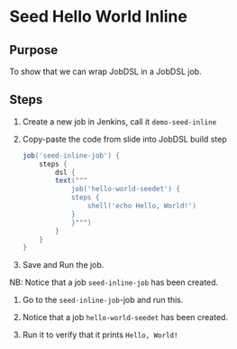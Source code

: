 # Seed Hello World Inline

## Purpose

To show that we can wrap JobDSL in a JobDSL job.

## Steps

1. Create a new job in Jenkins, call it `demo-seed-inline`
1. Copy-paste the code from slide into JobDSL build step

    ```groovy
    job('seed-inline-job') {
        steps {
            dsl {
            text("""
                job('hello-world-seedet') {
                steps {
                    shell('echo Hello, World!')
                }
                }""")
            }
        }
    }
    ```

1. Save and Run the job.

NB: Notice that a job `seed-inline-job` has been created.

1. Go to the `seed-inline-job`-job and run this.

1. Notice that a job `hello-world-seedet` has been created.

1. Run it to verify that it prints `Hello, World!`
